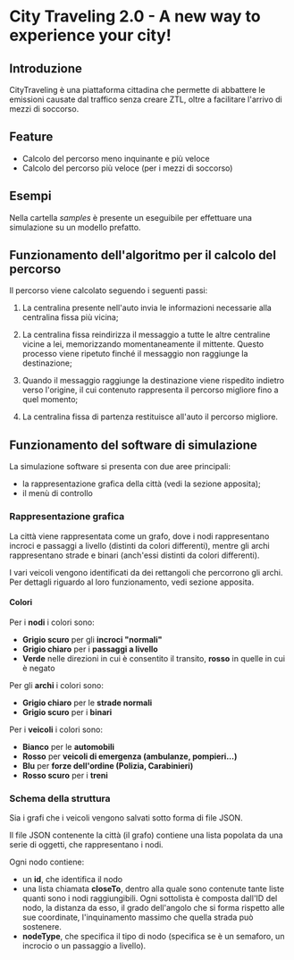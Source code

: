 # City Traveling 2.0 - A new way to experience your city!

## Introduzione

CityTraveling è una piattaforma cittadina che permette di abbattere le
emissioni causate dal traffico senza creare ZTL, oltre a facilitare l'arrivo
di mezzi di soccorso.

## Feature

- Calcolo del percorso meno inquinante e più veloce
- Calcolo del percorso più veloce (per i mezzi di soccorso)

## Esempi

Nella cartella *samples* è presente un eseguibile per effettuare
una simulazione su un modello prefatto.

## Funzionamento dell'algoritmo per il calcolo del percorso

Il percorso viene calcolato seguendo i seguenti passi:

1. La centralina presente nell'auto invia le informazioni necessarie
    alla centralina fissa più vicina;

2. La centralina fissa reindirizza il messaggio a tutte le altre centraline
    vicine a lei, memorizzando momentaneamente il mittente. Questo processo
    viene ripetuto finché il messaggio non raggiunge la destinazione;

3. Quando il messaggio raggiunge la destinazione viene rispedito indietro
    verso l'origine, il cui contenuto rappresenta il percorso migliore fino
    a quel momento;

4. La centralina fissa di partenza restituisce all'auto il percorso migliore.

## Funzionamento del software di simulazione

La simulazione software si presenta con due aree principali:

- la rappresentazione grafica della città (vedi la sezione apposita);
- il menù di controllo

### Rappresentazione grafica

La città viene rappresentata come un grafo, dove i nodi rappresentano incroci
e passaggi a livello (distinti da colori differenti), mentre gli archi
rappresentano strade e binari (anch'essi distinti da colori differenti).

I vari veicoli vengono identificati da dei rettangoli che percorrono gli archi.
Per dettagli riguardo al loro funzionamento, vedi sezione apposita.

#### Colori

Per i **nodi** i colori sono:

- **Grigio scuro** per gli **incroci "normali"**
- **Grigio chiaro** per i **passaggi a livello**
- **Verde** nelle direzioni in cui è consentito il transito, **rosso**
    in quelle in cui è negato

Per gli **archi** i colori sono:

- **Grigio chiaro** per le **strade normali**
- **Grigio scuro** per i **binari**

Per i **veicoli** i colori sono:

- **Bianco** per le **automobili**
- **Rosso** per **veicoli di emergenza (ambulanze, pompieri...)**
- **Blu** per **forze dell'ordine (Polizia, Carabinieri)**
- **Rosso scuro** per i **treni**

### Schema della struttura

Sia i grafi che i veicoli vengono salvati sotto forma di file JSON.

Il file JSON contenente la città (il grafo) contiene una lista popolata da
una serie di oggetti, che rappresentano i nodi.

Ogni nodo contiene:

- un **id**, che identifica il nodo
- una lista chiamata **closeTo**, dentro alla quale sono contenute tante liste
quanti sono i nodi raggiungibili. Ogni sottolista è composta
dall'ID del nodo, la distanza da esso, il grado dell'angolo che si forma rispetto alle sue coordinate,
l'inquinamento massimo che quella strada può sostenere.
- **nodeType**, che specifica il tipo di nodo
(specifica se è un semaforo, un incrocio o un passaggio a livello).
